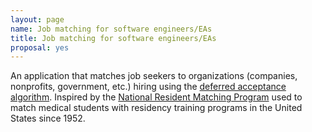 ```yaml
---
layout: page
name: Job matching for software engineers/EAs
title: Job matching for software engineers/EAs
proposal: yes
---
```


An application that matches job seekers to organizations (companies,
nonprofits, government, etc.) hiring using the [deferred acceptance
algorithm](https://en.wikipedia.org/wiki/Gale%E2%80%93Shapley_algorithm).
Inspired by the [National Resident Matching Program](https://en.wikipedia.org/wiki/National_Resident_Matching_Program)
used to match medical students with residency training programs in
the United States since 1952.

